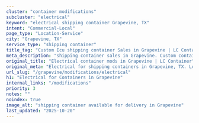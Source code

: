 ```yaml
---
cluster: "container modifications"
subcluster: "electrical"
keyword: "electrical shipping container Grapevine, TX"
intent: "Commercial-Local"
page_type: "Location-Service"
city: "Grapevine, TX"
service_type: "shipping container"
title_tag: "Custom Icu shipping container Sales in Grapevine | LC Container"
meta_description: "shipping container sales in Grapevine. Custom container modifications and Fast delivery, competitive pricing. Serving modifications area. Quote ID: AV6. Call (214) 524-4168 for your free quote today."
original_title: "Electrical container mods in Grapevine | LC Container"
original_meta: "Electrical for shipping containers in Grapevine, TX. Local fabrication & pro install. LC Container — Since 2003. Get a quote."
url_slug: "/grapevine/modifications/electrical"
h1: "Electrical for Containers in Grapevine"
internal_links: "/modifications"
priority: 3
notes: ""
noindex: true
image_alt: "shipping container available for delivery in Grapevine"
last_updated: "2025-10-20"
---
```


<!-- TODO: Add unique city/inventory copy, images, and internal links here. -->
